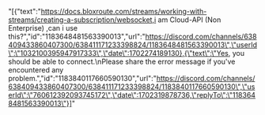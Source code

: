 "[{\"text\":\"https://docs.bloxroute.com/streams/working-with-streams/creating-a-subscription/websocket,i am Cloud-API (Non Enterprise) ,can i use this?\",\"id\":\"1183648481563390013\",\"url\":\"https://discord.com/channels/638409433860407300/638411171233398824/1183648481563390013\",\"userId\":\"1032100395947917333\",\"date\":1702274189130},{\"text\":\"Yes, you should be able to connect.\\nPlease share the error message if you've encountered any problem.\",\"id\":\"1183840117660590130\",\"url\":\"https://discord.com/channels/638409433860407300/638411171233398824/1183840117660590130\",\"userId\":\"760612392093745172\",\"date\":1702319878736,\"replyTo\":\"1183648481563390013\"}]"